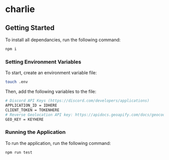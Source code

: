 # charlie

## Getting Started

To install all dependancies, run the following command:

```bash
npm i
```
### Setting Environment Variables
To start, create an environment variable file:
```bash
touch .env
```

Then, add the following variables to the file:
```bash
# Discord API Keys (https://discord.com/developers/applications)
APPLICATION_ID = IDHERE
CLIENT_TOKEN = TOKENHERE
# Reverse Geolocation API key: https://apidocs.geoapify.com/docs/geocoding/reverse-geocoding/#about
GEO_KEY = KEYHERE
```

### Running the Application

To run the application, run the following command:

```bash
npm run test
```


